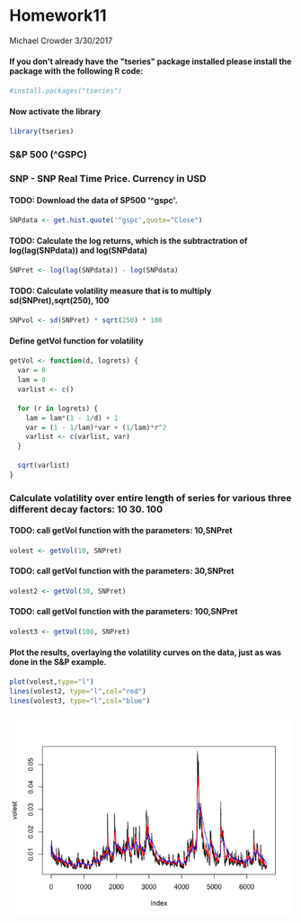 Homework11
================
Michael Crowder
3/30/2017

#### If you don't already have the "tseries" package installed please install the package with the following R code:

``` r
#install.packages("tseries")
```

#### Now activate the library

``` r
library(tseries)
```

### S&P 500 (^GSPC)

### SNP - SNP Real Time Price. Currency in USD

#### TODO: Download the data of SP500 '^gspc'.

``` r
SNPdata <- get.hist.quote('^gspc',quote="Close")
```

#### TODO: Calculate the log returns, which is the subtractration of log(lag(SNPdata)) and log(SNPdata)

``` r
SNPret <- log(lag(SNPdata)) - log(SNPdata)
```

#### TODO: Calculate volatility measure that is to multiply sd(SNPret),sqrt(250), 100

``` r
SNPvol <- sd(SNPret) * sqrt(250) * 100
```

#### Define getVol function for volatility

``` r
getVol <- function(d, logrets) {
  var = 0
  lam = 0
  varlist <- c()
  
  for (r in logrets) {
    lam = lam*(1 - 1/d) + 1
    var = (1 - 1/lam)*var + (1/lam)*r^2
    varlist <- c(varlist, var)
  }
  
  sqrt(varlist)
}
```

### Calculate volatility over entire length of series for various three different decay factors: 10 30. 100

#### TODO: call getVol function with the parameters: 10,SNPret

``` r
volest <- getVol(10, SNPret)
```

#### TODO: call getVol function with the parameters: 30,SNPret

``` r
volest2 <- getVol(30, SNPret)
```

#### TODO: call getVol function with the parameters: 100,SNPret

``` r
volest3 <- getVol(100, SNPret)
```

#### Plot the results, overlaying the volatility curves on the data, just as was done in the S&P example.

``` r
plot(volest,type="l")
lines(volest2, type="l",col="red")
lines(volest3, type="l",col="blue")
```

![](readme_files/figure-markdown_github/unnamed-chunk-9-1.png)
